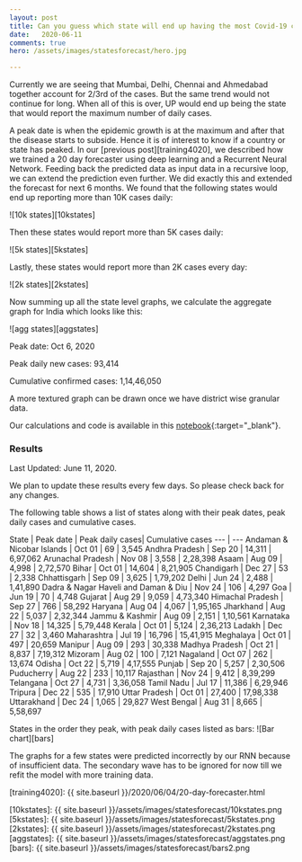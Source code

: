 ```yaml
---
layout: post
title: Can you guess which state will end up having the most Covid-19 cases?
date:   2020-06-11
comments: true
hero: /assets/images/statesforecast/hero.jpg

---
```


Currently we are seeing that Mumbai, Delhi, Chennai and Ahmedabad together account for 2/3rd of the cases. But the same trend would not continue for long. When all of this is over, UP would end up being the state that would report the maximum number of daily cases.

A peak date is when the epidemic growth is at the maximum and after that the disease starts to subside. Hence it is of interest to know if a country or state has peaked. In our [previous post][training4020], we described how we trained a 20 day forecaster using deep learning and a Recurrent Neural Network. Feeding back the predicted data as input data in a recursive loop, we can extend the prediction even further. We did exactly this and extended the forecast for next 6 months. We found that the following states would end up reporting more than 10K cases daily: 

![10k states][10kstates]

Then these states would report more than 5K cases daily:

![5k states][5kstates]

Lastly, these states would report more than 2K cases every day:

![2k states][2kstates]

Now summing up all the state level graphs, we calculate the aggregate graph for India which looks like this:

![agg states][aggstates]

Peak date: Oct 6, 2020

Peak daily new cases: 93,414

Cumulative confirmed cases: 1,14,46,050

A more textured graph can be drawn once we have district wise granular data.

Our calculations and code is available in this [notebook][notebook]{:target="_blank"}.

### Results
Last Updated: June 11, 2020. 

We plan to update these results every few days. So please check back for any changes.

<a name="table"></a>
The following table shows a list of states along with their peak dates, peak daily cases and cumulative cases.

State | Peak date | Peak daily cases| Cumulative cases
 --- | ---
Andaman & Nicobar Islands | Oct 01 | 69 | 3,545
Andhra Pradesh | Sep 20 | 14,311 | 6,97,062
Arunachal Pradesh | Nov 08 | 3,558 | 2,28,398
Asaam | Aug 09 | 4,998 | 2,72,570
Bihar | Oct 01 | 14,604 | 8,21,905
Chandigarh | Dec 27 | 53 | 2,338
Chhattisgarh | Sep 09 | 3,625 | 1,79,202
Delhi | Jun 24 | 2,488 | 1,41,890
Dadra & Nagar Haveli and Daman & Diu | Nov 24 | 106 | 4,297
Goa | Jun 19 | 70 | 4,748
Gujarat | Aug 29 | 9,059 | 4,73,340
Himachal Pradesh | Sep 27 | 766 | 58,292
Haryana | Aug 04 | 4,067 | 1,95,165
Jharkhand | Aug 22 | 5,037 | 2,32,344
Jammu & Kashmir | Aug 09 | 2,151 | 1,10,561
Karnataka | Nov 18 | 14,325 | 5,79,448
Kerala | Oct 01 | 5,124 | 2,36,213
Ladakh | Dec 27 | 32 | 3,460
Maharashtra | Jul 19 | 16,796 | 15,41,915
Meghalaya | Oct 01 | 497 | 20,659
Manipur | Aug 09 | 293 | 30,338
Madhya Pradesh | Oct 21 | 8,837 | 7,19,312
Mizoram | Aug 02 | 100 | 7,121
Nagaland | Oct 07 | 262 | 13,674
Odisha | Oct 22 | 5,719 | 4,17,555
Punjab | Sep 20 | 5,257 | 2,30,506
Puducherry | Aug 22 | 233 | 10,117
Rajasthan | Nov 24 | 9,412 | 8,39,299
Telangana | Oct 27 | 4,731 | 3,36,058
Tamil Nadu | Jul 17 | 11,386 | 6,29,946
Tripura | Dec 22 | 535 | 17,910
Uttar Pradesh | Oct 01 | 27,400 | 17,98,338
Uttarakhand | Dec 24 | 1,065 | 29,827
West Bengal | Aug 31 | 8,665 | 5,58,697

States in the order they peak, with peak daily cases listed as bars:
![Bar chart][bars]


The graphs for a few states were predicted incorrectly by our RNN because of insufficient data. The secondary wave has to be ignored for now till we refit the model with more training data.


[notebook]: https://nbviewer.jupyter.org/github/VICS-CORE/stats/blob/master/11_YudistirNet.ipynb
[training4020]: {{ site.baseurl }}/2020/06/04/20-day-forecaster.html

[10kstates]: {{ site.baseurl }}/assets/images/statesforecast/10kstates.png
[5kstates]: {{ site.baseurl }}/assets/images/statesforecast/5kstates.png
[2kstates]: {{ site.baseurl }}/assets/images/statesforecast/2kstates.png
[aggstates]: {{ site.baseurl }}/assets/images/statesforecast/aggstates.png
[bars]: {{ site.baseurl }}/assets/images/statesforecast/bars2.png